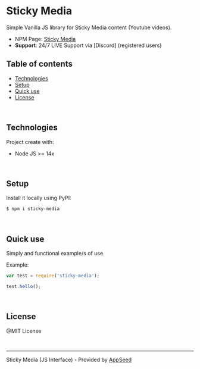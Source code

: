 # Sticky Media 

Simple Vanilla JS library for Sticky Media content (Youtube videos).

- NPM Page: [Sticky Media](https://www.npmjs.com/package/sticky-media)
- **Support**: 24/7 LIVE Support via [Discord] (registered users)

## Table of contents

 * [Technologies](#technologies)
 * [Setup](#setup)
 * [Quick use](#quick-use)
 * [License](#license)

<br />

## Technologies

Project create with:
 * Node JS >= 14x

<br />

## Setup

Install it locally using PyPI:

```bash
$ npm i sticky-media
```

<br />

## Quick use

Simply and functional example/s of use.

Example:

```javascript
var test = require('sticky-media');

test.hello();
```

<br />

## License

@MIT License

<br />

---
Sticky Media (JS Interface) - Provided by [AppSeed](https://appseed.us)
